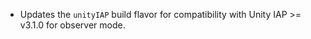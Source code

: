 * Updates the `unityIAP` build flavor for compatibility with Unity IAP >= v3.1.0 for observer mode.
